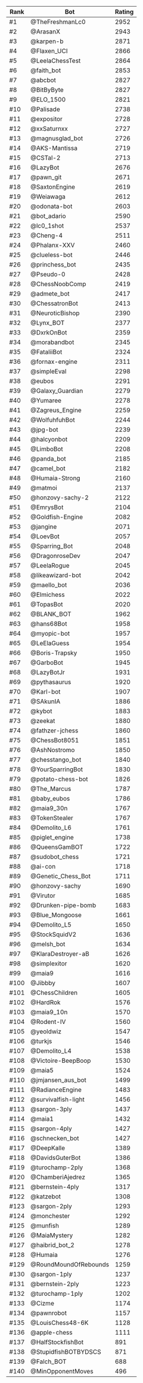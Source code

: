 Rank|Bot|Rating
---|---|---
#1|@TheFreshmanLc0|2952
#2|@ArasanX|2943
#3|@karpen-b|2871
#4|@Flaxen_UCI|2866
#5|@LeelaChessTest|2864
#6|@faith_bot|2853
#7|@abcbot|2827
#8|@BitByByte|2827
#9|@ELO_1500|2821
#10|@Palisade|2738
#11|@expositor|2728
#12|@xxSaturnxx|2727
#13|@magnusglad_bot|2726
#14|@AKS-Mantissa|2719
#15|@CSTal-2|2713
#16|@LazyBot|2676
#17|@pawn_git|2671
#18|@SaxtonEngine|2619
#19|@Weiawaga|2612
#20|@odonata-bot|2603
#21|@bot_adario|2590
#22|@lc0_1shot|2537
#23|@Cheng-4|2511
#24|@Phalanx-XXV|2460
#25|@clueless-bot|2446
#26|@princhess_bot|2435
#27|@Pseudo-0|2428
#28|@ChessNoobComp|2419
#29|@admete_bot|2417
#30|@ChessatronBot|2413
#31|@NeuroticBishop|2390
#32|@Lynx_BOT|2377
#33|@DxrkOnBot|2359
#34|@morabandbot|2345
#35|@FataliiBot|2324
#36|@fornax-engine|2311
#37|@simpleEval|2298
#38|@eubos|2291
#39|@Galaxy_Guardian|2279
#40|@Yumaree|2278
#41|@Zagreus_Engine|2259
#42|@WolfuhfuhBot|2244
#43|@jpg-bot|2239
#44|@halcyonbot|2209
#45|@LimboBot|2208
#46|@panda_bot|2185
#47|@camel_bot|2182
#48|@Humaia-Strong|2160
#49|@matmoi|2137
#50|@honzovy-sachy-2|2122
#51|@EmrysBot|2104
#52|@Goldfish-Engine|2082
#53|@jangine|2071
#54|@LoevBot|2057
#55|@Sparring_Bot|2048
#56|@DragonroseDev|2047
#57|@LeelaRogue|2045
#58|@likeawizard-bot|2042
#59|@maello_bot|2036
#60|@Elmichess|2022
#61|@TopasBot|2020
#62|@BLANK_BOT|1962
#63|@hans68Bot|1958
#64|@myopic-bot|1957
#65|@LeElaGuess|1954
#66|@Boris-Trapsky|1950
#67|@GarboBot|1945
#68|@LazyBotJr|1931
#69|@pythasaurus|1920
#70|@Karl-bot|1907
#71|@SAkunIA|1886
#72|@kybot|1883
#73|@zeekat|1880
#74|@fathzer-jchess|1860
#75|@ChessBot8051|1851
#76|@AshNostromo|1850
#77|@chesstango_bot|1840
#78|@YourSparringBot|1830
#79|@potato-chess-bot|1826
#80|@The_Marcus|1787
#81|@baby_eubos|1786
#82|@maia9_30n|1767
#83|@TokenStealer|1767
#84|@Demolito_L6|1761
#85|@piglet_engine|1738
#86|@QueensGamBOT|1722
#87|@sudobot_chess|1721
#88|@ai-con|1718
#89|@Genetic_Chess_Bot|1711
#90|@honzovy-sachy|1690
#91|@Virutor|1685
#92|@Drunken-pipe-bomb|1683
#93|@Blue_Mongoose|1661
#94|@Demolito_L5|1650
#95|@StockSquidV2|1636
#96|@melsh_bot|1634
#97|@KlaraDestroyer-aB|1626
#98|@simplexitor|1620
#99|@maia9|1616
#100|@Jibbby|1607
#101|@ChessChildren|1605
#102|@HardRok|1576
#103|@maia9_10n|1570
#104|@Rodent-IV|1560
#105|@yeoldwiz|1547
#106|@turkjs|1546
#107|@Demolito_L4|1538
#108|@Victoire-BeepBoop|1530
#109|@maia5|1524
#110|@jmjansen_aus_bot|1499
#111|@RadianceEngine|1483
#112|@survivalfish-light|1456
#113|@sargon-3ply|1437
#114|@maia1|1432
#115|@sargon-4ply|1427
#116|@schnecken_bot|1427
#117|@DeepKalle|1389
#118|@DavidsGuterBot|1386
#119|@turochamp-2ply|1368
#120|@ChamberiAjedrez|1365
#121|@bernstein-4ply|1317
#122|@katzebot|1308
#123|@sargon-2ply|1293
#124|@monchester|1292
#125|@munfish|1289
#126|@MaiaMystery|1282
#127|@haibrid_bot_2|1278
#128|@Humaia|1276
#129|@RoundMoundOfRebounds|1259
#130|@sargon-1ply|1237
#131|@bernstein-2ply|1223
#132|@turochamp-1ply|1202
#133|@Cizme|1174
#134|@pawnrobot|1157
#135|@LouisChess48-6K|1128
#136|@apple-chess|1111
#137|@HalfStockfishBot|891
#138|@StupidfishBOTBYDSCS|871
#139|@Falch_BOT|688
#140|@MinOpponentMoves|496
